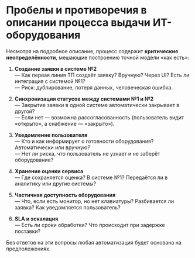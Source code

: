 # Пробелы и противоречия в описании процесса выдачи ИТ-оборудования

Несмотря на подробное описание, процесс содержит **критические неопределённости**, мешающие построению точной модели «как есть»:

1. **Создание заявки в системе №2**  
   — Как первая линия ТП создаёт заявку? Вручную? Через UI? Есть ли интеграция с системой №1?  
   — Риск: дублирование, потеря данных, человеческая ошибка.

2. **Синхронизация статусов между системами №1 и №2**  
   — Закрытие заявки в одной системе автоматически закрывает в другой?  
   — Если нет — возможна рассогласованность (пользователь видит «открыто», а снабжение — «закрыто»).

3. **Уведомление пользователя**  
   — Кто и как информирует о готовности оборудования? Автоматически или вручную?  
   — Нет ли риска, что пользователь не узнает и не заберёт оборудование?

4. **Хранение оценки сервиса**  
   — Где сохраняется оценка? В системе №1? Передаётся ли в аналитику или другие системы?

5. **Частичная доступность оборудования**  
   — Что, если есть монитор, но нет клавиатуры? Разбивается ли заявка? Как уведомляется пользователь?

6. **SLA и эскалация**  
   — Есть ли сроки обработки? Что происходит при задержке поставки?

Без ответов на эти вопросы любая автоматизация будет основана на предположениях.

